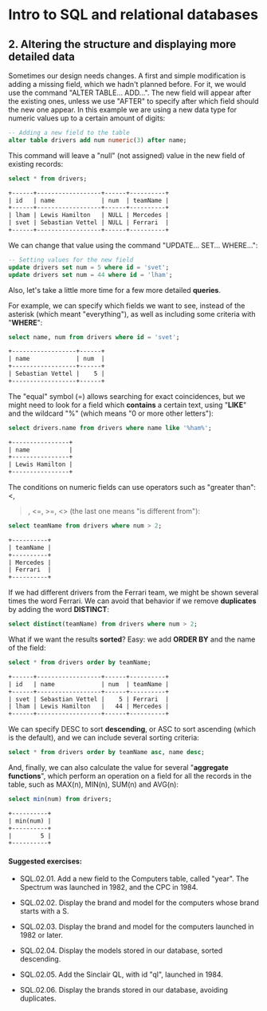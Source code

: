 # Intro to SQL and relational databases

## 2. Altering the structure and displaying more detailed data

Sometimes our design needs changes. A first and simple modification is adding a 
missing field, which we hadn't planned before. For it, we would use the command 
"ALTER TABLE... ADD...". The new field will appear after the existing ones, 
unless we use "AFTER" to specify after which field should the new one appear. 
In this example we are using a new data type for numeric values up to a certain 
amount of digits:

```sql
-- Adding a new field to the table
alter table drivers add num numeric(3) after name;

```

This command will leave a "null" (not assigned) value in the new field of 
existing records:

```sql
select * from drivers;
```

```txt
+------+------------------+------+----------+
| id   | name             | num  | teamName |
+------+------------------+------+----------+
| lham | Lewis Hamilton   | NULL | Mercedes |
| svet | Sebastian Vettel | NULL | Ferrari  |
+------+------------------+------+----------+
```
We can change that value using the command "UPDATE... SET... WHERE...":

```sql
-- Setting values for the new field
update drivers set num = 5 where id = 'svet';
update drivers set num = 44 where id = 'lham';

```

Also, let's take a little more time for a few more detailed **queries**.

For example, we can specify which fields we want to see, instead of the 
asterisk (which meant "everything"), as well as including some criteria with 
"**WHERE**":

```sql
select name, num from drivers where id = 'svet';
```

```txt
+------------------+------+
| name             | num  |
+------------------+------+
| Sebastian Vettel |    5 |
+------------------+------+
```

The "equal" symbol (=) allows searching for exact coincidences, but we might 
need to look for a field which **contains** a certain text, using "**LIKE**" and 
the wildcard "%" (which means "0 or more other letters"):

```sql
select drivers.name from drivers where name like '%ham%';
```

```txt
+----------------+
| name           |
+----------------+
| Lewis Hamilton |
+----------------+
```

The conditions on numeric fields can use operators such as "greater than": <, 
>, <=, >=, <> (the last one means "is different from"):

```sql
select teamName from drivers where num > 2;
```

```txt
+----------+
| teamName |
+----------+
| Mercedes |
| Ferrari  |
+----------+
```

If we had different drivers from the Ferrari team, we might be shown several 
times the word Ferrari. We can avoid that behavior if we remove **duplicates**
by adding the word **DISTINCT**:

```sql
select distinct(teamName) from drivers where num > 2;
```

What if we want the results **sorted**? Easy: we add **ORDER BY** and the name 
of the field:

```sql
select * from drivers order by teamName;
```

```txt
+------+------------------+------+----------+
| id   | name             | num  | teamName |
+------+------------------+------+----------+
| svet | Sebastian Vettel |    5 | Ferrari  |
| lham | Lewis Hamilton   |   44 | Mercedes |
+------+------------------+------+----------+
```

We can specify DESC to sort **descending**, or ASC to sort ascending (which is the 
default), and we can include several sorting criteria:

```sql
select * from drivers order by teamName asc, name desc;
```

And, finally, we can also calculate the value for several "**aggregate functions**", 
which perform an operation on a field for all the records in the 
table, such as MAX(n), MIN(n), SUM(n) and AVG(n):

```sql
select min(num) from drivers;
```

```txt
+----------+
| min(num) |
+----------+
|        5 |
+----------+
```


#### Suggested exercises:

- SQL.02.01. Add a new field to the Computers table, called "year". The Spectrum was launched in 1982, and the CPC in 1984.

- SQL.02.02. Display the brand and model for the computers whose brand starts with a S. 

- SQL.02.03. Display the brand and model for the computers launched in 1982 or later. 

- SQL.02.04. Display the models stored in our database, sorted descending.  

- SQL.02.05. Add the Sinclair QL, with id "ql", launched in 1984.

- SQL.02.06. Display the brands stored in our database, avoiding duplicates.  

